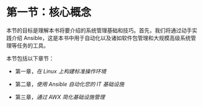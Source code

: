 # 第一节：核心概念

本节的目标是理解本书将要介绍的系统管理基础和技巧。首先，我们将通过动手实践介绍 Ansible，这是本书中用于自动化以及诸如软件包管理和大规模高级系统管理等任务的工具。

本节包括以下章节：

+   第一章，*在 Linux 上构建标准操作环境*

+   第二章，*使用 Ansible 自动化您的 IT 基础设施*

+   第三章，*通过 AWX 简化基础设施管理*
